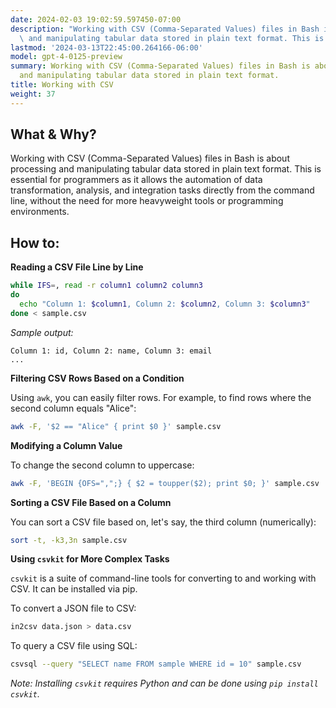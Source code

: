 ```yaml
---
date: 2024-02-03 19:02:59.597450-07:00
description: "Working with CSV (Comma-Separated Values) files in Bash is about processing\
  \ and manipulating tabular data stored in plain text format. This is essential\u2026"
lastmod: '2024-03-13T22:45:00.264166-06:00'
model: gpt-4-0125-preview
summary: Working with CSV (Comma-Separated Values) files in Bash is about processing
  and manipulating tabular data stored in plain text format.
title: Working with CSV
weight: 37
---
```


## What & Why?
Working with CSV (Comma-Separated Values) files in Bash is about processing and manipulating tabular data stored in plain text format. This is essential for programmers as it allows the automation of data transformation, analysis, and integration tasks directly from the command line, without the need for more heavyweight tools or programming environments.

## How to:

**Reading a CSV File Line by Line**

```bash
while IFS=, read -r column1 column2 column3
do
  echo "Column 1: $column1, Column 2: $column2, Column 3: $column3"
done < sample.csv
```

*Sample output:*

```
Column 1: id, Column 2: name, Column 3: email
...
```

**Filtering CSV Rows Based on a Condition**

Using `awk`, you can easily filter rows. For example, to find rows where the second column equals "Alice":

```bash
awk -F, '$2 == "Alice" { print $0 }' sample.csv
```

**Modifying a Column Value**

To change the second column to uppercase:

```bash
awk -F, 'BEGIN {OFS=",";} { $2 = toupper($2); print $0; }' sample.csv
```

**Sorting a CSV File Based on a Column**

You can sort a CSV file based on, let's say, the third column (numerically):

```bash
sort -t, -k3,3n sample.csv
```

**Using `csvkit` for More Complex Tasks**

`csvkit` is a suite of command-line tools for converting to and working with CSV. It can be installed via pip.

To convert a JSON file to CSV:

```bash
in2csv data.json > data.csv
```

To query a CSV file using SQL:

```bash
csvsql --query "SELECT name FROM sample WHERE id = 10" sample.csv
```

*Note: Installing `csvkit` requires Python and can be done using `pip install csvkit`.*
